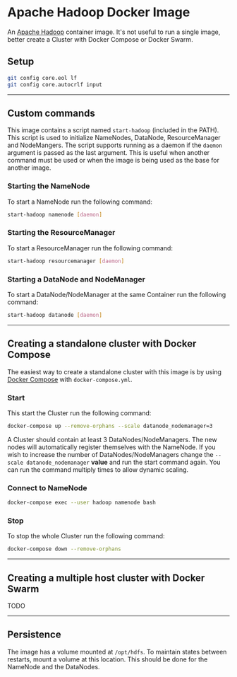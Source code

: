 # Apache Hadoop Docker Image

An [Apache Hadoop](http://hadoop.apache.org) container image. 
It's not useful to run a single image, better create a Cluster with Docker Compose or Docker Swarm.

## Setup
```sh
git config core.eol lf
git config core.autocrlf input
```
___

## Custom commands
This image contains a script named `start-hadoop` (included in the PATH). 
This script is used to initialize NameNodes, DataNode, ResourceManager and NodeMangers.
The script supports running as a daemon if the `daemon` argument is passed as the last argument. 
This is useful when another command must be used or when the image is being used as the base for another image. 

### Starting the NameNode
To start a NameNode run the following command:
```sh
start-hadoop namenode [daemon]
```

### Starting the ResourceManager
To start a ResourceManager run the following command:
```sh
start-hadoop resourcemanager [daemon]
```

### Starting a DataNode and NodeManager
To start a DataNode/NodeManager at the same Container run the following command:
```sh
start-hadoop datanode [daemon]
```

___

## Creating a standalone cluster with Docker Compose
The easiest way to create a standalone cluster with this image is by using [Docker Compose](https://docs.docker.com/compose) with `docker-compose.yml`.
### Start 
This start the Cluster run the following command:
```sh
docker-compose up --remove-orphans --scale datanode_nodemanager=3
```
A Cluster should contain at least 3 DataNodes/NodeManagers. The new nodes will automatically register themselves with the NameNode. 
If you wish to increase the number of DataNodes/NodeManagers change the `--scale datanode_nodemanager` **value**  and run the start command again.
You can run the command multiply times to allow dynamic scaling.

### Connect to NameNode
```sh
docker-compose exec --user hadoop namenode bash
```

### Stop
To stop the whole Cluster run the following command:
```sh
docker-compose down --remove-orphans
```

___

## Creating a multiple host cluster with Docker Swarm

TODO

___

## Persistence

The image has a volume mounted at `/opt/hdfs`. To maintain states between restarts, mount a volume at this location.
This should be done for the NameNode and the DataNodes.
